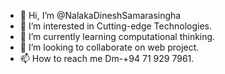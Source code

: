 - 👋 Hi, I’m @NalakaDineshSamarasingha
- 👀 I’m interested in Cutting-edge Technologies.
- 🌱 I’m currently learning computational thinking.
- 💞️ I’m looking to collaborate on web project.
- 📫 How to reach me Dm-+94 71 929 7961.

<!---
NalakaDineshSamarasingha/NalakaDineshSamarasingha is a ✨ special ✨ repository because its `README.md` (this file) appears on your GitHub profile.
You can click the Preview link to take a look at your changes.
--->
